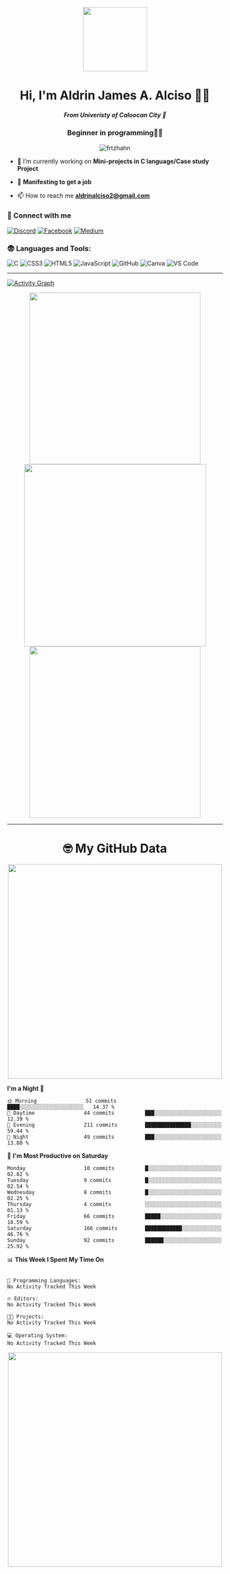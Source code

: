<div align="center">
  <img height="150" src="https://miro.medium.com/v2/1*tGHAV9yItR_FISNYM7HGqQ.gif"  />
</div>

<h1 align="center">Hi, I'm Aldrin James A. Alciso 👨‍💻</h1>
<h5 align="center">From Univeristy of Caloocan City 🏫</h1>
<h3 align="center">Beginner in programming🥀💔</h3>

<p align="center"> <img src="https://komarev.com/ghpvc/?username=frtzhahn&label=Profile%20views&color=0e75b6&style=flat" alt="frtzhahn" /> </p>


- 🤗 I’m currently working on **Mini-projects in C language/Case study Project**

- 🤞 **Manifesting to get a job**

- 📫 How to reach me **aldrinalciso2@gmail.com**


### 🤝 Connect with me

[![Discord](https://img.shields.io/badge/Discord-5865F2?style=for-the-badge&logo=discord&logoColor=white)](https://discord.com/users/drin0_o)
[![Facebook](https://img.shields.io/badge/Facebook-1877F2?style=for-the-badge&logo=facebook&logoColor=white)](https://web.facebook.com/aldrin.alciso.2024)
[![Medium](https://img.shields.io/badge/Medium-12100E?style=for-the-badge&logo=medium&logoColor=white)](https://medium.com/@liohaym)

</p>

### 😨 Languages and Tools:

![C](https://img.shields.io/badge/C-00599C?style=for-the-badge&logo=c&logoColor=white)
![CSS3](https://img.shields.io/badge/CSS3-1572B6?style=for-the-badge&logo=css3&logoColor=white)
![HTML5](https://img.shields.io/badge/HTML5-E34F26?style=for-the-badge&logo=html5&logoColor=white)
![JavaScript](https://img.shields.io/badge/JavaScript-F7DF1E?style=for-the-badge&logo=javascript&logoColor=black)
![GitHub](https://img.shields.io/badge/GitHub-181717?style=for-the-badge&logo=github&logoColor=white)
![Canva](https://img.shields.io/badge/Canva-00C4CC?style=for-the-badge&logo=canva&logoColor=white)
![VS Code](https://img.shields.io/badge/VS%20Code-007ACC?style=for-the-badge&logo=visual-studio-code&logoColor=white)



---

<!--START_SECTION:waka-->


[![Activity Graph](https://github-readme-activity-graph.vercel.app/graph?username=frtzhahn&theme=github-dark&hide_border=true)](https://github.com/frtzhahn)
<p align="center">
<img width="400" src="https://github-readme-stats.vercel.app/api?username=frtzhahn&show_icons=true&theme=tokyonight&hide_border=true&bg_color=00000000" />
<img width="425" src="https://github-readme-streak-stats.herokuapp.com?user=frtzhahn&theme=tokyonight&hide_border=true&background=00000000" />
<img width="400" src="https://github-readme-stats.vercel.app/api/top-langs/?username=frtzhahn&layout=compact&theme=tokyonight&hide=Jupyter%20Notebook&hide_border=true&bg_color=00000000" />

</p>



---
<h1 align="center">🤓 My GitHub Data </h1>  

<div align="center">
<img height="500"src="https://wakatime.com/share/@0e8c0e7e-426d-4531-92bc-cb97f076d55f/ca56a578-d9ba-49b4-b331-1a3d49b5ebc7.svg"/>
</div>

 
**I'm a Night 🦉** 

```text
🌞 Morning                51 commits          ████░░░░░░░░░░░░░░░░░░░░░   14.37 % 
🌆 Daytime                44 commits          ███░░░░░░░░░░░░░░░░░░░░░░   12.39 % 
🌃 Evening                211 commits         ███████████████░░░░░░░░░░   59.44 % 
🌙 Night                  49 commits          ███░░░░░░░░░░░░░░░░░░░░░░   13.80 % 
```
📅 **I'm Most Productive on Saturday** 

```text
Monday                   10 commits          █░░░░░░░░░░░░░░░░░░░░░░░░   02.82 % 
Tuesday                  9 commits           █░░░░░░░░░░░░░░░░░░░░░░░░   02.54 % 
Wednesday                8 commits           █░░░░░░░░░░░░░░░░░░░░░░░░   02.25 % 
Thursday                 4 commits           ░░░░░░░░░░░░░░░░░░░░░░░░░   01.13 % 
Friday                   66 commits          █████░░░░░░░░░░░░░░░░░░░░   18.59 % 
Saturday                 166 commits         ████████████░░░░░░░░░░░░░   46.76 % 
Sunday                   92 commits          ██████░░░░░░░░░░░░░░░░░░░   25.92 % 
```


📊 **This Week I Spent My Time On** 

```text

💬 Programming Languages: 
No Activity Tracked This Week

🔥 Editors: 
No Activity Tracked This Week

🐱‍💻 Projects: 
No Activity Tracked This Week

💻 Operating System: 
No Activity Tracked This Week
```




<!--END_SECTION:waka-->


<div align="center">
<img height="500"src="https://media.tenor.com/q5JB-FKUvSIAAAAM/queendugif-peace.gif"/>
</div>







